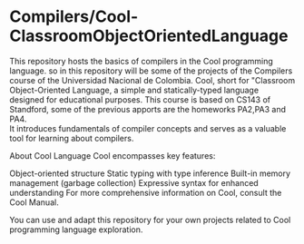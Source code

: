 # Compilers/Cool-ClassroomObjectOrientedLanguage


This repository hosts the basics of compilers in the Cool programming language. so in this repository will be some of the projects of the Compilers course of the Universidad Nacional de Colombia. Cool, short for "Classroom Object-Oriented Language, a simple and statically-typed language designed for educational purposes. This course is based on CS143 of Standford, some of the previous apports are the homeworks PA2,PA3 and PA4.  
It introduces fundamentals of compiler concepts and serves as a valuable tool for learning about compilers.

About Cool Language
Cool encompasses key features:

Object-oriented structure
Static typing with type inference
Built-in memory management (garbage collection)
Expressive syntax for enhanced understanding
For more comprehensive information on Cool, consult the Cool Manual.

You can use and adapt this repository for your own projects related to Cool programming language exploration.
